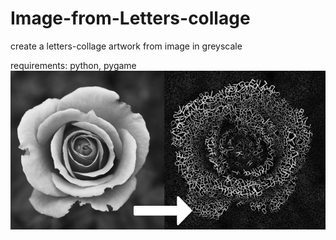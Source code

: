 # Image-from-Letters-collage
create a letters-collage artwork from image in greyscale

requirements: python, pygame
![image](/assets/result.jpg)
